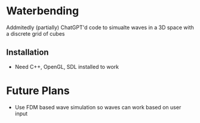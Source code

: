 # Waterbending
Addmitedly (partially) ChatGPT'd code to simualte waves in a 3D space with a discrete grid of cubes

## Installation
- Need C++, OpenGL, SDL installed to work

# Future Plans
- Use FDM based wave simulation so waves can work based on user input
